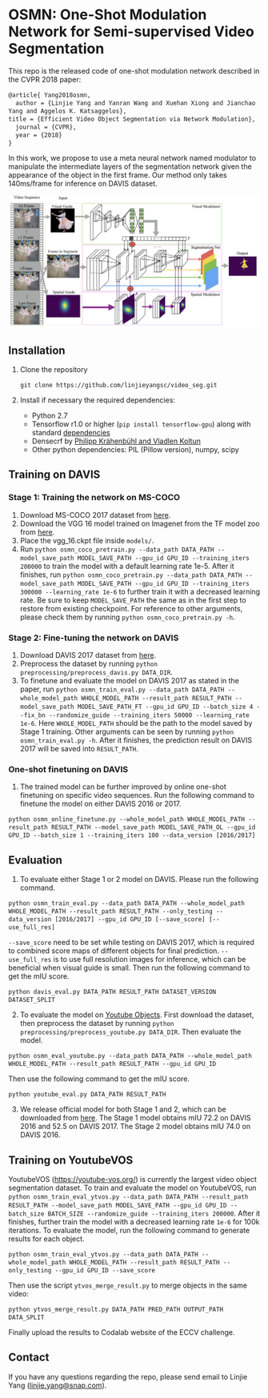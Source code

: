 # OSMN: One-Shot Modulation Network for Semi-supervised Video Segmentation

This repo is the released code of one-shot modulation network described in the CVPR 2018 paper:
```
@article{ Yang2018osmn,
  author = {Linjie Yang and Yanran Wang and Xuehan Xiong and Jianchao Yang and Aggelos K. Katsaggelos},  
title = {Efficient Video Object Segmentation via Network Modulation},
  journal = {CVPR},
  year = {2018}
}
```
In this work, we propose to use a meta neural network named modulator to manipulate the intermediate layers of the segmentation network given the appearance of the object in the first frame. Our method only takes 140ms/frame for inference on DAVIS dataset.

<img src='doc/ims/model_structure.png'>

## Installation
1. Clone the repository
   ```Shell
   git clone https://github.com/linjieyangsc/video_seg.git
   ```
2. Install if necessary the required dependencies:
   
   - Python 2.7 
   - Tensorflow r1.0 or higher (`pip install tensorflow-gpu`) along with standard [dependencies](https://www.tensorflow.org/install/install_linux)
   - Densecrf by [Philipp Krähenbühl and Vladlen Koltun](https://github.com/lucasb-eyer/pydensecrf)
   - Other python dependencies: PIL (Pillow version), numpy, scipy
   

## Training on DAVIS

### Stage 1: Training the network on MS-COCO
1. Download MS-COCO 2017 dataset from [here](http://cocodataset.org/#download).
2. Download the VGG 16 model trained on Imagenet from the TF model zoo from [here](http://download.tensorflow.org/models/vgg_16_2016_08_28.tar.gz).
3. Place the vgg_16.ckpt file inside `models/`.
4. Run `python osmn_coco_pretrain.py --data_path DATA_PATH --model_save_path MODEL_SAVE_PATH --gpu_id GPU_ID --training_iters 200000` to train the model with a default learning rate 1e-5. After it finishes, run `python osmn_coco_pretrain.py --data_path DATA_PATH --model_save_path MODEL_SAVE_PATH --gpu_id GPU_ID --training_iters 300000 --learning_rate 1e-6` to further train it with a decreased learning rate. Be sure to keep `MODEL_SAVE_PATH` the same as in the first step to restore from existing checkpoint.
For reference to other arguments, please check them by running `python osmn_coco_pretrain.py -h`.

### Stage 2: Fine-tuning the network on DAVIS
1. Download DAVIS 2017 dataset from [here](http://davischallenge.org/code.html).
2. Preprocess the dataset by running `python preprocessing/preprocess_davis.py DATA_DIR`.
3. To finetune and evaluate the model on DAVIS 2017 as stated in the paper, run `python osmn_train_eval.py --data_path DATA_PATH --whole_model_path WHOLE_MODEL_PATH --result_path RESULT_PATH --model_save_path MODEL_SAVE_PATH_FT --gpu_id GPU_ID --batch_size 4 --fix_bn --randomize_guide --training_iters 50000 --learning_rate 1e-6`. Here `WHOLE_MODEL_PATH` should be the path to the model saved by Stage 1 training. Other arguments can be seen by running `python osmn_train_eval.py -h`. After it finishes, the prediction result on DAVIS 2017 will be saved into `RESULT_PATH`.

### One-shot finetuning on DAVIS
1. The trained model can be further improved by online one-shot finetuning on specific video sequences. Run the following command to finetune the model on either DAVIS 2016 or 2017.
```
python osmn_online_finetune.py --whole_model_path WHOLE_MODEL_PATH --result_path RESULT_PATH --model_save_path MODEL_SAVE_PATH_OL --gpu_id GPU_ID --batch_size 1 --training_iters 100 --data_version [2016/2017]
```

## Evaluation
1. To evaluate either Stage 1 or 2 model on DAVIS. Please run the following command.
```
python osmn_train_eval.py --data_path DATA_PATH --whole_model_path WHOLE_MODEL_PATH --result_path RESULT_PATH --only_testing --data_version [2016/2017] --gpu_id GPU_ID [--save_score] [--use_full_res]
```
`--save_score` need to be set while testing on DAVIS 2017, which is required to combined score maps of different objects for final prediction. `--use_full_res` is to use full resolution images for inference, which can be beneficial when visual guide is small.
Then run the following command to get the mIU score.
```
python davis_eval.py DATA_PATH RESULT_PATH DATASET_VERSION DATASET_SPLIT
```
2. To evaluate the model on [Youtube Objects](http://vision.cs.utexas.edu/projects/videoseg/). First download the dataset, then preprocess the dataset by running `python preprocessing/preprocess_youtube.py DATA_DIR`. Then evaluate the model.
```
python osmn_eval_youtube.py --data_path DATA_PATH --whole_model_path WHOLE_MODEL_PATH --result_path RESULT_PATH --gpu_id GPU_ID 
```
Then use the following command to get the mIU score.
```
python youtube_eval.py DATA_PATH RESULT_PATH
```
3. We release official model for both Stage 1 and 2, which can be downloaded from [here](https://www.dropbox.com/sh/6i5mgicuzmhart2/AACMO_C5guWcRHUD8K3ZHCV9a?dl=0). The Stage 1 model obtains mIU 72.2 on DAVIS 2016 and 52.5 on DAVIS 2017. The Stage 2 model obtains mIU 74.0 on DAVIS 2016.

## Training on YoutubeVOS
YoutubeVOS (https://youtube-vos.org/) is currently the largest video object segmentation dataset. To train and evaluate the model on YoutubeVOS, run `python osmn_train_eval_ytvos.py --data_path DATA_PATH --result_path RESULT_PATH --model_save_path MODEL_SAVE_PATH --gpu_id GPU_ID --batch_size BATCH_SIZE --randomize_guide --training_iters 200000`. After it finishes, further train the model with a decreased learning rate `1e-6` for 100k iterations. 
To evaluate the model, run the following command to generate results for each object.
```
python osmn_train_eval_ytvos.py --data_path DATA_PATH --whole_model_path WHOLE_MODEL_PATH --result_path RESULT_PATH --only_testing --gpu_id GPU_ID --save_score
```
Then use the script `ytvos_merge_result.py` to merge objects in the same video:
```
python ytvos_merge_result.py DATA_PATH PRED_PATH OUTPUT_PATH DATA_SPLIT
```
Finally upload the results to Codalab website of the ECCV challenge.

## Contact ##
If you have any questions regarding the repo, please send email to Linjie Yang (linjie.yang@snap.com). 
